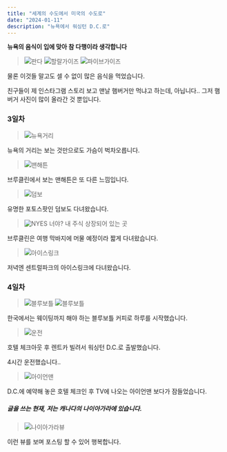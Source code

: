 ```yaml
---
title: "세계의 수도에서 미국의 수도로"
date: "2024-01-11"
description: "뉴욕에서 워싱턴 D.C.로"
---
```


**뉴욕의 음식이 입에 맞아 참 다행이라 생각합니다**

> ![판다](https://github.com/TaehyunJeon0203/TaehyunJeon0203.github.io/assets/84451999/13191d8d-80e0-4e4c-987c-c81de8cacde8) ![할랄가이즈](https://github.com/TaehyunJeon0203/TaehyunJeon0203.github.io/assets/84451999/168c7c95-1e35-49dd-8755-53d1bb58d518) ![파이브가이즈](https://github.com/TaehyunJeon0203/TaehyunJeon0203.github.io/assets/84451999/65ff22db-4c84-4982-bf6e-f52d15393798)

물론 이것들 말고도 셀 수 없이 많은 음식을 먹었습니다.

친구들이 제 인스타그램 스토리 보고 맨날 햄버거만 먹냐고 하는데, 아닙니다.. 그저 햄버거 사진이 많이 올라간 것 뿐입니다.

### 3일차

> ![뉴욕거리](https://github.com/TaehyunJeon0203/TaehyunJeon0203.github.io/assets/84451999/a3f294f6-01c2-4091-a014-933c9001a37a)

뉴욕의 거리는 보는 것만으로도 가슴이 벅차오릅니다.

> ![맨해튼](https://github.com/TaehyunJeon0203/TaehyunJeon0203.github.io/assets/84451999/ad253c9a-23f0-4e72-a021-f2b926e6fc05)

브루클린에서 보는 맨해튼은 또 다른 느낌입니다.

> ![덤보](https://github.com/TaehyunJeon0203/TaehyunJeon0203.github.io/assets/84451999/9a375ba2-b0c2-4c03-9ced-521fd317d913)

유명한 포토스팟인 덤보도 다녀왔습니다.

> ![NYES](https://github.com/TaehyunJeon0203/TaehyunJeon0203.github.io/assets/84451999/daa2bb7e-bae9-4353-b84e-beb6bf0af307)
> 너야? 내 주식 상장되어 있는 곳

브루클린은 여행 막바지에 머물 예정이라 짧게 다녀왔습니다.

> ![아이스링크](https://github.com/TaehyunJeon0203/TaehyunJeon0203.github.io/assets/84451999/3b3100e5-a24b-4585-acd2-0e11828195ab)

저녁엔 센트럴파크의 아이스링크에 다녀왔습니다.

### 4일차

> ![블루보틀](https://github.com/TaehyunJeon0203/TaehyunJeon0203.github.io/assets/84451999/bf460462-9878-4c31-8f98-2369b24e278b) ![블루보틀](https://github.com/TaehyunJeon0203/TaehyunJeon0203.github.io/assets/84451999/b625c659-d877-455d-ad0b-07336bc0f3b0)

한국에서는 웨이팅까지 해야 하는 블루보틀 커피로 하루를 시작했습니다.

> ![운전](https://github.com/TaehyunJeon0203/TaehyunJeon0203.github.io/assets/84451999/febd48a0-9972-4188-8abd-d80589145cb9)

호텔 체크아웃 후 렌트카 빌려서 워싱턴 D.C.로 출발했습니다.

4시간 운전했습니다..

> ![아이언맨](https://github.com/TaehyunJeon0203/TaehyunJeon0203.github.io/assets/84451999/784b253c-62fa-4964-85b4-c1630e195bde)

D.C.에 예약해 놓은 호텔 체크인 후 TV에 나오는 아이언맨 보다가 잠들었습니다.

##### 글을 쓰는 현재, 저는 캐나다의 나이아가라에 있습니다.

> ![나이아가라뷰](https://github.com/TaehyunJeon0203/TaehyunJeon0203.github.io/assets/84451999/5ed0e4b8-0854-4c9f-bfc6-7679984b1423)

이런 뷰를 보며 포스팅 할 수 있어 행복합니다.
